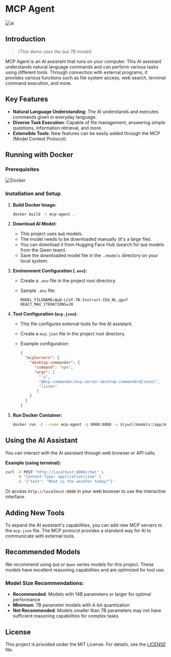 # MCP Agent

![ai](https://github.com/user-attachments/assets/f91fd874-b0dc-469f-b908-48e1a3ddc001)

## Introduction

> *(This demo uses the `QwQ` 7B model)*

MCP Agent is an AI assistant that runs on your computer. This AI assistant understands natural language commands and can perform various tasks using different tools. Through connection with external programs, it provides various functions such as file system access, web search, terminal command execution, and more.

## Key Features

* **Natural Language Understanding**: The AI understands and executes commands given in everyday language.
* **Diverse Task Execution**: Capable of file management, answering simple questions, information retrieval, and more.
* **Extensible Tools**: New features can be easily added through the MCP (Model Context Protocol).

## Running with Docker

### Prerequisites

![Docker](https://img.shields.io/badge/Docker-2496ED?style=flat&logo=docker&logoColor=white) 

### Installation and Setup

1. **Build Docker Image:**
   ```bash
   docker build -t mcp-agent .
   ```

2. **Download AI Model:**
   * This project uses `QwQ` models.
   * The model needs to be downloaded manually (it's a large file).
   * You can download it from Hugging Face Hub (search for `QwQ` models from the Qwen team).
   * Save the downloaded model file in the `./models` directory on your local system.

3. **Environment Configuration (`.env`):**
   * Create a `.env` file in the project root directory.
   * Sample `.env` file:

     ```
     MODEL_FILENAME=QwQ-LCoT-7B-Instruct-IQ4_NL.gguf
     REACT_MAX_ITERATIONS=20
     ```

4. **Tool Configuration (`mcp.json`):**
   * This file configures external tools for the AI assistant.
   * Create a `mcp.json` file in the project root directory.
   * Example configuration:

     ```json
     {
       "mcpServers": {
         "desktop-commander": {
           "command": "npx",
           "args": [
             "-y",
             "@mcp-commander/mcp-server-desktop-commander@latest",
             "listen"
            ]
         }
       }
     }
     ```

5. **Run Docker Container:**
   ```bash
   docker run -d --name mcp-agent -p 8000:8000 -v $(pwd)/models:/app/models -v $(pwd)/mcp.json:/app/mcp.json -v $(pwd)/.env:/app/.env -v $(pwd)/logs:/app/logs mcp-agent
   ```

## Using the AI Assistant

You can interact with the AI assistant through web browser or API calls.

**Example (using terminal):**

```bash
curl -X POST "http://localhost:8000/chat" \
     -H "Content-Type: application/json" \
     -d '{"text": "What is the weather today?"}'
```

Or access `http://localhost:8000` in your web browser to use the interactive interface.

## Adding New Tools

To expand the AI assistant's capabilities, you can add new MCP servers to the `mcp.json` file. The MCP protocol provides a standard way for AI to communicate with external tools.

## Recommended Models

We recommend using `QwQ` or `Qwen` series models for this project. These models have excellent reasoning capabilities and are optimized for tool use.

### Model Size Recommendations:
* **Recommended**: Models with 14B parameters or larger for optimal performance
* **Minimum**: 7B parameter models with 4-bit quantization
* **Not Recommended**: Models smaller than 7B parameters may not have sufficient reasoning capabilities for complex tasks

## License

This project is provided under the MIT License. For details, see the [LICENSE](LICENSE) file.
